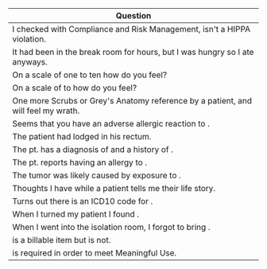 Question |
--- |
I checked with Compliance and Risk Management, <BLANK> isn't a HIPPA violation. |
It had been in the break room for hours, but I was hungry so I ate <BLANK> anyways. |
On a scale of one to ten how do you feel? |
On a scale of <BLANK>to <BLANK> how do you feel? |
One more Scrubs or Grey's Anatomy reference by a patient, and <BLANK> will feel my wrath. |
Seems that you have an adverse allergic reaction to <BLANK>. |
The patient had <BLANK> lodged in his rectum. |
The pt. has a diagnosis of <BLANK> and a history of <BLANK>. |
The pt. reports having an allergy to <BLANK>. |
The tumor was likely caused by exposure to <BLANK>. |
Thoughts I have while a patient tells me their life story. |
Turns out there is an ICD10 code for <BLANK>. |
When I turned  my patient I found <BLANK>. |
When I went into the isolation room, I forgot to bring <BLANK>. |
<BLANK> is a billable item but <BLANK> is not. |
<BLANK> is required in order to meet Meaningful Use. |
